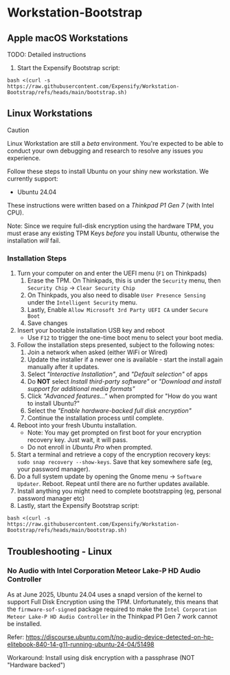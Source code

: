 # Workstation-Bootstrap

## Apple macOS Workstations

TODO: Detailed instructions

1. Start the Expensify Bootstrap script:

```
bash <(curl -s https://raw.githubusercontent.com/Expensify/Workstation-Bootstrap/refs/heads/main/bootstrap.sh)
```

## Linux Workstations

> [!CAUTION]
> Linux Workstation are still a _beta_ environment. You're expected to be able to conduct your own debugging and
research to resolve any issues you experience.

Follow these steps to install Ubuntu on your shiny new workstation. We currently support:

- Ubuntu 24.04

These instructions were written based on a _Thinkpad P1 Gen 7_ (with Intel CPU).

Note: Since we require full-disk encryption using the hardware TPM, you must erase any existing TPM Keys  _before_ you
install Ubuntu, otherwise the installation _will_ fail.

### Installation Steps

1. Turn your computer on and enter the UEFI menu (`F1` on Thinkpads)
    1. Erase the TPM. On Thinkpads, this is under the `Security` menu, then `Security Chip` -> `Clear Security Chip`
    1. On Thinkpads, you also need to disable `User Presence Sensing` under the `Intelligent Security` menu.
    1. Lastly, Enable `Allow Microsoft 3rd Party UEFI CA` under `Secure Boot`
    1. Save changes
1. Insert your bootable installation USB key and reboot
    - Use `F12` to trigger the one-time boot menu to select your boot media.
1. Follow the installation steps presented, subject to the following notes:
    1. Join a network when asked (either WiFi or Wired)
    1. Update the installer if a newer one is available - start the install again manually after it updates.
    1. Select _"Interactive Installation"_, and _"Default selection"_ of apps
    1. Do **NOT** select _Install third-party software"_ or _"Download and install support for additional media formats"_
    1. Click _"Advanced features..."_ when prompted for "How do you want to install Ubuntu?"
    1. Select the _"Enable hardware-backed full disk encryption"_
    1. Continue the installation process until complete.
1. Reboot into your fresh Ubuntu installation.
    - Note: You may get prompted on first boot for your encryption recovery key. Just wait, it will pass.
    - Do not enroll in _Ubuntu Pro_ when prompted.
1. Start a terminal and retrieve a copy of the encryption recovery keys: `sudo snap recovery --show-keys`. Save that key
   somewhere safe (eg, your password manager).
1. Do a full system update by opening the Gnome menu -> `Software Updater`. Reboot. Repeat until there are no further
   updates available.
1. Install anything you might need to complete bootstrapping (eg, personal password manager etc)
1. Lastly, start the Expensify Bootstrap script:

```
bash <(curl -s https://raw.githubusercontent.com/Expensify/Workstation-Bootstrap/refs/heads/main/bootstrap.sh)
```

## Troubleshooting - Linux

### No Audio with Intel Corporation Meteor Lake-P HD Audio Controller

As at June 2025, Ubuntu 24.04 uses a snapd version of the kernel to support Full Disk Encryption using the TPM.
Unfortunately, this means that the `firmware-sof-signed` package required to make the `Intel Corporation Meteor Lake-P
HD Audio Controller` in the Thinkpad P1 Gen 7 work cannot be installed.

Refer: https://discourse.ubuntu.com/t/no-audio-device-detected-on-hp-elitebook-840-14-g11-running-ubuntu-24-04/51498

Workaround: Install using disk encryption with a passphrase (NOT "Hardware backed")
